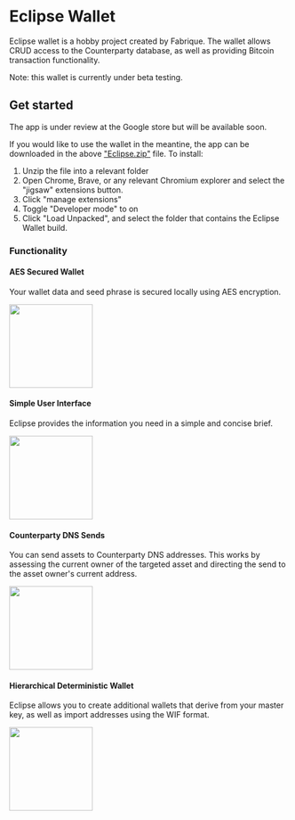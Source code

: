 # Eclipse Wallet

Eclipse wallet is a hobby project created by Fabrique.
The wallet allows CRUD access to the Counterparty database, as well as providing Bitcoin transaction functionality.

Note: this wallet is currently under beta testing.

## Get started

The app is under review at the Google store but will be available soon.

If you would like to use the wallet in the meantine, the app can be downloaded in the above ["Eclipse.zip"](https://github.com/Hakkonen/Eclipse/blob/main/Eclipse.zip) file.
To install:
1. Unzip the file into a relevant folder
2. Open Chrome, Brave, or any relevant Chromium explorer and select the "jigsaw" extensions button.
3. Click "manage extensions"
4. Toggle "Developer mode" to on
5. Click "Load Unpacked", and select the folder that contains the Eclipse Wallet build.

### Functionality

#### AES Secured Wallet

Your wallet data and seed phrase is secured locally using AES encryption.

<img src="https://i.imgur.com/tDUcuOF.png" width="150" height="auto">

#### Simple User Interface

Eclipse provides the information you need in a simple and concise brief.

<img src="https://i.imgur.com/CmGhU0N.png" width="150" height="auto">

#### Counterparty DNS Sends

You can send assets to Counterparty DNS addresses.
This works by assessing the current owner of the targeted asset and directing the send to the asset owner's current address.

<img src="https://i.imgur.com/XiMhsQo.png" width="150" height="auto">

#### Hierarchical Deterministic Wallet

Eclipse allows you to create additional wallets that derive from your master key, as well as import addresses using the WIF format.

<img src="https://i.imgur.com/jpNjVdR.png" width="150" height="auto">